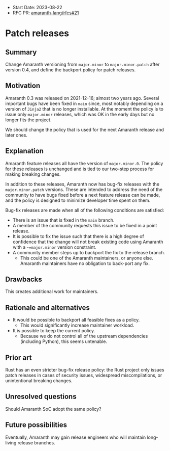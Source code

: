 - Start Date: 2023-08-22
- RFC PR: [amaranth-lang/rfcs#21](https://github.com/amaranth-lang/rfcs/pull/21)

# Patch releases

## Summary
[summary]: #summary

Change Amaranth versioning from `major.minor` to `major.minor.patch` after version 0.4, and define the backport policy for patch releases.

## Motivation
[motivation]: #motivation

Amaranth 0.3 was released on 2021-12-16; almost two years ago. Several important bugs have been fixed in `main` since, most notably depending on a version of `Jinja2` that is no longer installable. At the moment the policy is to issue only `major.minor` releases, which was OK in the early days but no longer fits the project.

We should change the policy that is used for the next Amaranth release and later ones.

## Explanation
[guide-level-explanation]: #guide-level-explanation

Amaranth feature releases all have the version of `major.minor.0`. The policy for these releases is unchanged and is tied to our two-step process for making breaking changes.

In addition to these releases, Amaranth now has bug-fix releases with the `major.minor.patch` versions. These are intended to address the need of the community to have bugs fixed before a next feature release can be made, and the policy is designed to minimize developer time spent on them.

Bug-fix releases are made when all of the following conditions are satisfied:
- There is an issue that is fixed in the `main` branch.
- A member of the community requests this issue to be fixed in a point release.
- It is possible to fix the issue such that there is a high degree of confidence that the change will not break existing code using Amaranth with a `~=major.minor` version constraint.
- A community member steps up to backport the fix to the release branch.
  - This could be one of the Amaranth maintainers, or anyone else. Amaranth maintainers have no obligation to back-port any fix.

## Drawbacks
[drawbacks]: #drawbacks

This creates additional work for maintainers.

## Rationale and alternatives
[rationale-and-alternatives]: #rationale-and-alternatives

- It would be possible to backport all feasible fixes as a policy.
  - This would significantly increase maintainer workload.
- It is possible to keep the current policy.
  - Because we do not control all of the upstream dependencies (including Python), this seems untenable.

## Prior art
[prior-art]: #prior-art

Rust has an even stricter bug-fix release policy: the Rust project only issues patch releases in cases of security issues, widespread miscompilations, or unintentional breaking changes.

## Unresolved questions
[unresolved-questions]: #unresolved-questions

Should Amaranth SoC adopt the same policy?

## Future possibilities
[future-possibilities]: #future-possibilities

Eventually, Amaranth may gain release engineers who will maintain long-living release branches.
